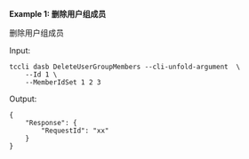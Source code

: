 **Example 1: 删除用户组成员**

删除用户组成员

Input: 

```
tccli dasb DeleteUserGroupMembers --cli-unfold-argument  \
    --Id 1 \
    --MemberIdSet 1 2 3
```

Output: 
```
{
    "Response": {
        "RequestId": "xx"
    }
}
```

